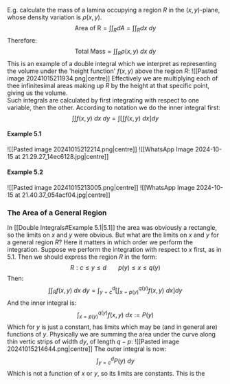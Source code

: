 E.g. calculate the mass of a lamina occupying a region $R$ in the $(x,y)$-plane, whose density variation is $\rho(x,y)$.
$$\text{Area of R}=\int\int_{R}dA=\int\int_R dx~dy$$
Therefore:
$$\text{Total Mass}= \int\int_{R}\rho(x,y)~dx~dy$$
This is an example of a double integral which we interpret as representing the volume under the 'height function' $f(x,y)$ above the region $R$:
![[Pasted image 20241015211934.png|centre]]
Effectively we are multiplying each of thee infinitesimal areas making up $R$ by the height at that specific point, giving us the volume.
\
Such integrals are calculated by first integrating with respect to one variable, then the other. According to notation we do the inner integral first:
$$\int\int f(x,y)~dx~dy=\int\left[\int f(x,y)~dx\right]dy$$
#### Example 5.1
![[Pasted image 20241015212214.png|centre]]
![[WhatsApp Image 2024-10-15 at 21.29.27_14ec6128.jpg|centre]]
#### Example 5.2
![[Pasted image 20241015213005.png|centre]]
![[WhatsApp Image 2024-10-15 at 21.40.37_054acf04.jpg|centre]]
### The Area of a General Region
In [[Double Integrals#Example 5.1|5.1]] the area was obviously a rectangle, so the limits on $x$ and $y$ were obvious. But what are the limits on $x$ and $y$ for a general region $R?$
Here it matters in which order we perform the integration.
Suppose we perform the integration with respect to $x$ first, as in 5.1. Then we should express the region $R$ in the form:
$$R: c\le y\le d~~~~~~~p(y)\le x\le q(y)$$
Then:
$$\int\int_{R} f(x,y)~dx~dy=\int_{y=c}^{d}\left[\int_{x=p(y)}^{q(y)} f(x,y)~dx\right]dy$$
And the inner integral is:
$$\int_{x=p(y)}^{q(y)}f(x,y) ~dx:=P(y)$$
Which for $y$ is just a constant, has limits which may be (and in general are) functions of $y$.
Physically we are summing the area under the curve along thin vertic strips of width $dy$, of length $q-p$:
![[Pasted image 20241015214644.png|centre]]
The outer integral is now:
$$\int_{y=c}^{d}P(y)~dy$$
Which is not a function of $x$ or $y$, so its limits are constants. This is the 